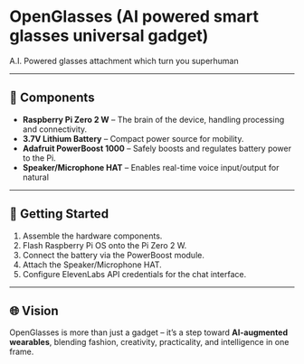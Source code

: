 # OpenGlasses (AI powered smart glasses universal gadget)

A.I. Powered glasses attachment which turn you superhuman

---

## 🔧 Components

- **Raspberry Pi Zero 2 W** – The brain of the device, handling processing and connectivity.  
- **3.7V Lithium Battery** – Compact power source for mobility.  
- **Adafruit PowerBoost 1000** – Safely boosts and regulates battery power to the Pi.  
- **Speaker/Microphone HAT** – Enables real-time voice input/output for natural 

---

## 🚀 Getting Started

1. Assemble the hardware components.  
2. Flash Raspberry Pi OS onto the Pi Zero 2 W.  
3. Connect the battery via the PowerBoost module.  
4. Attach the Speaker/Microphone HAT.  
5. Configure ElevenLabs API credentials for the chat interface.  

---

## 🌐 Vision

OpenGlasses is more than just a gadget – it’s a step toward **AI-augmented wearables**, blending fashion, creativity, practicality, and intelligence in one frame.
